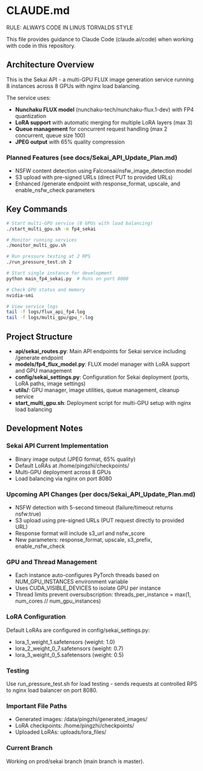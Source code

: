 # CLAUDE.md

RULE: ALWAYS CODE IN LINUS TORVALDS STYLE

This file provides guidance to Claude Code (claude.ai/code) when working with code in this repository.

## Architecture Overview

This is the Sekai API - a multi-GPU FLUX image generation service running 8 instances across 8 GPUs with nginx load balancing.

The service uses:
- **Nunchaku FLUX model** (nunchaku-tech/nunchaku-flux.1-dev) with FP4 quantization
- **LoRA support** with automatic merging for multiple LoRA layers (max 3)
- **Queue management** for concurrent request handling (max 2 concurrent, queue size 100)
- **JPEG output** with 65% quality compression

### Planned Features (see docs/Sekai_API_Update_Plan.md)
- NSFW content detection using Falconsai/nsfw_image_detection model
- S3 upload with pre-signed URLs (direct PUT to provided URLs)
- Enhanced /generate endpoint with response_format, upscale, and enable_nsfw_check parameters

## Key Commands

```bash
# Start multi-GPU service (8 GPUs with load balancing)
./start_multi_gpu.sh -m fp4_sekai

# Monitor running services
./monitor_multi_gpu.sh

# Run pressure testing at 2 RPS
./run_pressure_test.sh 2

# Start single instance for development
python main_fp4_sekai.py  # Runs on port 8000

# Check GPU status and memory
nvidia-smi

# View service logs
tail -f logs/flux_api_fp4.log
tail -f logs/multi_gpu/gpu_*.log
```

## Project Structure

- **api/sekai_routes.py**: Main API endpoints for Sekai service including /generate endpoint
- **models/fp4_flux_model.py**: FLUX model manager with LoRA support and GPU management
- **config/sekai_settings.py**: Configuration for Sekai deployment (ports, LoRA paths, image settings)
- **utils/**: GPU manager, image utilities, queue management, cleanup service
- **start_multi_gpu.sh**: Deployment script for multi-GPU setup with nginx load balancing

## Development Notes

### Sekai API Current Implementation
- Binary image output (JPEG format, 65% quality)
- Default LoRAs at /home/pingzhi/checkpoints/
- Multi-GPU deployment across 8 GPUs
- Load balancing via nginx on port 8080

### Upcoming API Changes (per docs/Sekai_API_Update_Plan.md)
- NSFW detection with 5-second timeout (failure/timeout returns nsfw:true)
- S3 upload using pre-signed URLs (PUT request directly to provided URL)
- Response format will include s3_url and nsfw_score
- New parameters: response_format, upscale, s3_prefix, enable_nsfw_check

### GPU and Thread Management
- Each instance auto-configures PyTorch threads based on NUM_GPU_INSTANCES environment variable
- Uses CUDA_VISIBLE_DEVICES to isolate GPU per instance
- Thread limits prevent oversubscription: threads_per_instance = max(1, num_cores // num_gpu_instances)

### LoRA Configuration
Default LoRAs are configured in config/sekai_settings.py:
- lora_1_weight_1.safetensors (weight: 1.0)
- lora_2_weight_0_7.safetensors (weight: 0.7)  
- lora_3_weight_0_5.safetensors (weight: 0.5)

### Testing
Use run_pressure_test.sh for load testing - sends requests at controlled RPS to nginx load balancer on port 8080.

### Important File Paths
- Generated images: /data/pingzhi/generated_images/
- LoRA checkpoints: /home/pingzhi/checkpoints/
- Uploaded LoRAs: uploads/lora_files/

### Current Branch
Working on prod/sekai branch (main branch is master).